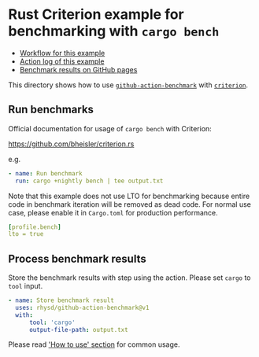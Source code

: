 # Rust Criterion example for benchmarking with `cargo bench`

-   [Workflow for this example](../../.github/workflows/rust.yml)
-   [Action log of this example](https://github.com/rhysd/github-action-benchmark/actions?query=workflow%3A%22Rust+Example%22)
-   [Benchmark results on GitHub pages](https://rhysd.github.io/github-action-benchmark/dev/bench/)

This directory shows how to use [`github-action-benchmark`](https://github.com/rhysd/github-action-benchmark)
with [`criterion`](https://github.com/bheisler/criterion.rs).

## Run benchmarks

Official documentation for usage of `cargo bench` with Criterion:

https://github.com/bheisler/criterion.rs

e.g.

```yaml
- name: Run benchmark
  run: cargo +nightly bench | tee output.txt
```

Note that this example does not use LTO for benchmarking because entire code in benchmark iteration
will be removed as dead code. For normal use case, please enable it in `Cargo.toml` for production
performance.

```yaml
[profile.bench]
lto = true
```

## Process benchmark results

Store the benchmark results with step using the action. Please set `cargo` to `tool` input.

```yaml
- name: Store benchmark result
  uses: rhysd/github-action-benchmark@v1
  with:
      tool: 'cargo'
      output-file-path: output.txt
```

Please read ['How to use' section](https://github.com/rhysd/github-action-benchmark#how-to-use) for common usage.
